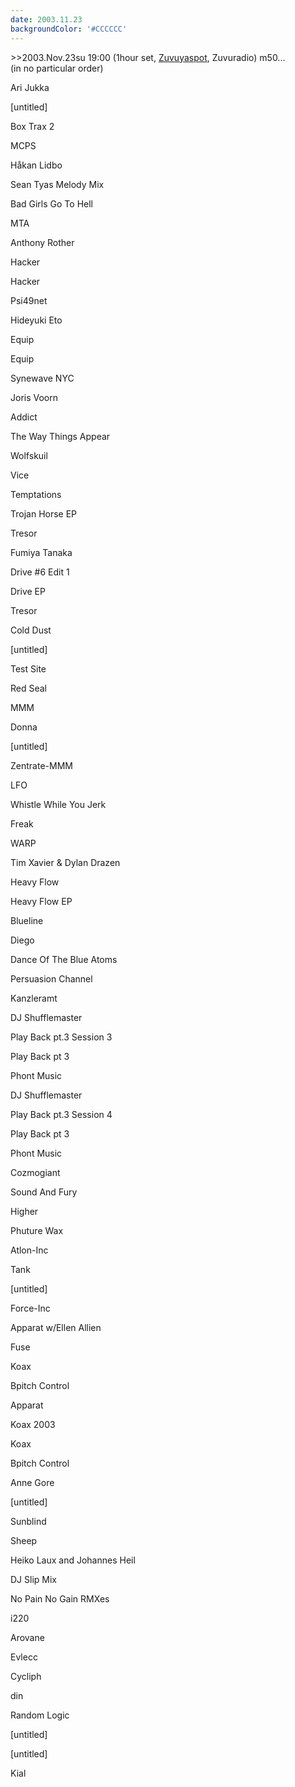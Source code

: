 ```yaml
---
date: 2003.11.23
backgroundColor: '#CCCCCC'
---
```


\>>2003.Nov.23su 19:00 (1hour set, [Zuvuyaspot](http://www.zuvuyarecordings.com/), Zuvuradio) m50...  
(in no particular order)

Ari Jukka

\[untitled\]

Box Trax 2

MCPS

Håkan Lidbo

Sean Tyas Melody Mix

Bad Girls Go To Hell

MTA

Anthony Rother

Hacker

Hacker

Psi49net

Hideyuki Eto

Equip

Equip

Synewave NYC

Joris Voorn

Addict

The Way Things Appear

Wolfskuil

Vice

Temptations

Trojan Horse EP

Tresor

Fumiya Tanaka

Drive #6 Edit 1

Drive EP

Tresor

Cold Dust

\[untitled\]

Test Site

Red Seal

MMM

Donna

\[untitled\]

Zentrate-MMM

LFO

Whistle While You Jerk

Freak

WARP

Tim Xavier & Dylan Drazen

Heavy Flow

Heavy Flow EP

Blueline

Diego

Dance Of The Blue Atoms

Persuasion Channel

Kanzleramt

DJ Shufflemaster

Play Back pt.3 Session 3

Play Back pt 3

Phont Music

DJ Shufflemaster

Play Back pt.3 Session 4

Play Back pt 3

Phont Music

Cozmogiant

Sound And Fury

Higher

Phuture Wax

Atlon-Inc

Tank

\[untitled\]

Force-Inc

Apparat w/Ellen Allien

Fuse

Koax

Bpitch Control

Apparat

Koax 2003

Koax

Bpitch Control

Anne Gore

\[untitled\]

Sunblind

Sheep

Heiko Laux and Johannes Heil

DJ Slip Mix

No Pain No Gain RMXes

i220

Arovane

Evlecc

Cycliph

din

Random Logic

\[untitled\]

\[untitled\]

Kial